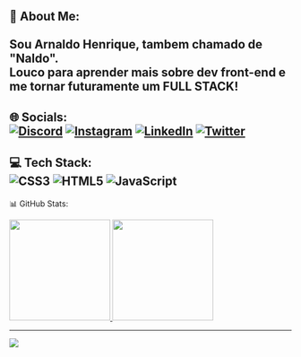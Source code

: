  💫 **About Me:** <br>
<br>Sou Arnaldo Henrique, tambem chamado de "Naldo". <br>Louco para aprender mais sobre dev front-end e me tornar futuramente um FULL STACK! 
---

 🌐 Socials: <br>
[![Discord](https://img.shields.io/badge/Discord-%237289DA.svg?logo=discord&logoColor=white)](https://discordapp.com/users/257977362774229002) [![Instagram](https://img.shields.io/badge/Instagram-%23E4405F.svg?logo=Instagram&logoColor=white)](https://instagram.com/https://www.instagram.com/nakdokun/) [![LinkedIn](https://img.shields.io/badge/LinkedIn-%230077B5.svg?logo=linkedin&logoColor=white)](https://linkedin.com/in/https://www.linkedin.com/in/arnaldo-henrique/) [![Twitter](https://img.shields.io/badge/Twitter-%231DA1F2.svg?logo=Twitter&logoColor=white)](https://twitter.com/https://twitter.com/NakdoKun) 
---

 💻 Tech Stack: <br>
![CSS3](https://img.shields.io/badge/css3-%231572B6.svg?style=for-the-badge&logo=css3&logoColor=white) ![HTML5](https://img.shields.io/badge/html5-%23E34F26.svg?style=for-the-badge&logo=html5&logoColor=white) ![JavaScript](https://img.shields.io/badge/javascript-%23323330.svg?style=for-the-badge&logo=javascript&logoColor=%23F7DF1E)
---

 📊 GitHub Stats: <br>
 <div>
  <a href="https://github.com/arnaldohenrique">
  <img height="180em" src="https://github-readme-streak-stats.herokuapp.com/?user=arnaldohenrique&theme=dark&hide_border=true">
  <img height="180em" src="https://github-readme-stats.vercel.app/api/top-langs/?username=arnaldohenrique&theme=dark&hide_border=true&include_all_commits=false&count_private=false">
 </div>

---
[![](https://visitcount.itsvg.in/api?id=arnaldohenrique&icon=9&color=0)](https://visitcount.itsvg.in)
